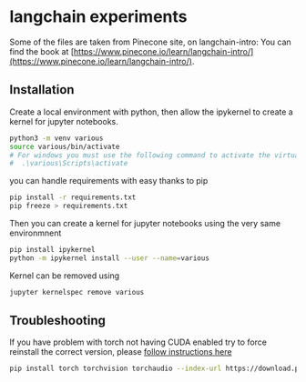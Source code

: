 # langchain experiments

Some of the files are taken from Pinecone site, on langchain-intro: You can find the book at [https://www.pinecone.io/learn/langchain-intro/](https://www.pinecone.io/learn/langchain-intro/).

## Installation

Create a local environment with python, then allow the ipykernel to create a kernel for jupyter notebooks.

```bash
python3 -m venv various
source various/bin/activate
# For windows you must use the following command to activate the virtual environment
#  .\various\Scripts\activate 
```

you can handle requirements with easy thanks to pip

```bash
pip install -r requirements.txt
pip freeze > requirements.txt
```

Then you can create a kernel for jupyter notebooks using the very same environmnent

```bash
pip install ipykernel
python -m ipykernel install --user --name=various
```

Kernel can be removed using 

```bash
jupyter kernelspec remove various
```

## Troubleshooting

If you have problem with torch not having CUDA enabled try to force reinstall the correct version, please [follow instructions here](https://pytorch.org/get-started/locally/)

```bash
pip install torch torchvision torchaudio --index-url https://download.pytorch.org/whl/cu118 --upgrade --force-reinstall
```

